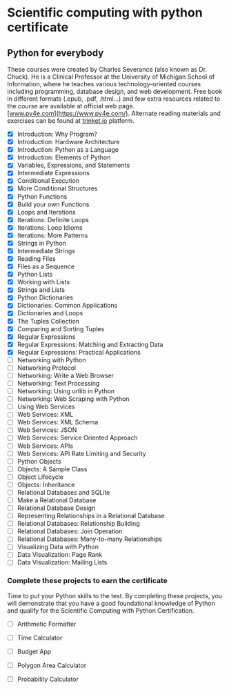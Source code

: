 # Scientific computing with python certificate

## Python for everybody

These courses were created by Charles Severance (also known as Dr. Chuck). He is a Clinical Professor at the University of Michigan School of Information, where he teaches various technology-oriented courses including programming, database design, and web development. Free book in different formats (.epub, .pdf, .html...) and few extra resources related to the course are available at official web page.  
[www.py4e.com](https://www.py4e.com/). Alternate reading materials and exercises can be found at [trinket.io](https://books.trinket.io/pfe/index.html) platform.

- [x] Introduction: Why Program?
- [x] Introduction: Hardware Architecture
- [x] Introduction: Python as a Language
- [x] Introduction: Elements of Python
- [x] Variables, Expressions, and Statements
- [x] Intermediate Expressions
- [x] Conditional Execution
- [x] More Conditional Structures
- [x] Python Functions
- [x] Build your own Functions
- [x] Loops and Iterations
- [x] Iterations: Definite Loops
- [x] Iterations: Loop Idioms
- [x] Iterations: More Patterns
- [x] Strings in Python
- [x] Intermediate Strings
- [x] Reading Files
- [x] Files as a Sequence
- [x] Python Lists
- [x] Working with Lists
- [x] Strings and Lists
- [x] Python Dictionaries
- [x] Dictionaries: Common Applications
- [x] Dictionaries and Loops
- [x] The Tuples Collection
- [x] Comparing and Sorting Tuples
- [x] Regular Expressions
- [x] Regular Expressions: Matching and Extracting Data
- [x] Regular Expressions: Practical Applications
- [ ] Networking with Python
- [ ] Networking Protocol
- [ ] Networking: Write a Web Browser
- [ ] Networking: Text Processing
- [ ] Networking: Using urllib in Python
- [ ] Networking: Web Scraping with Python
- [ ] Using Web Services
- [ ] Web Services: XML
- [ ] Web Services: XML Schema
- [ ] Web Services: JSON
- [ ] Web Services: Service Oriented Approach
- [ ] Web Services: APIs
- [ ] Web Services: API Rate Limiting and Security
- [ ] Python Objects
- [ ] Objects: A Sample Class
- [ ] Object Lifecycle
- [ ] Objects: Inheritance
- [ ] Relational Databases and SQLite
- [ ] Make a Relational Database
- [ ] Relational Database Design
- [ ] Representing Relationships in a Relational Database
- [ ] Relational Databases: Relationship Building
- [ ] Relational Databases: Join Operation
- [ ] Relational Databases: Many-to-many Relationships
- [ ] Visualizing Data with Python
- [ ] Data Visualization: Page Rank
- [ ] Data Visualization: Mailing Lists

### Complete these projects to earn the certificate

Time to put your Python skills to the test. By completing these projects, you will demonstrate that you have a good foundational knowledge of Python and qualify for the Scientific Computing with Python Certification.

- [ ] Arithmetic Formatter
- [ ] Time Calculator
- [ ] Budget App
- [ ] Polygon Area Calculator
- [ ] Probability Calculator

